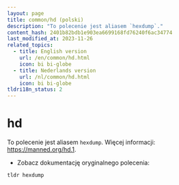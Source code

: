 ```yaml
---
layout: page
title: common/hd (polski)
description: "To polecenie jest aliasem `hexdump`."
content_hash: 2401b82bdb1e903ea6699168fd76240f6ac34774
last_modified_at: 2023-11-26
related_topics:
  - title: English version
    url: /en/common/hd.html
    icon: bi bi-globe
  - title: Nederlands version
    url: /nl/common/hd.html
    icon: bi bi-globe
tldri18n_status: 2
---
```

# hd

To polecenie jest aliasem `hexdump`.
Więcej informacji: <https://manned.org/hd.1>.

- Zobacz dokumentację oryginalnego polecenia:

`tldr hexdump`
